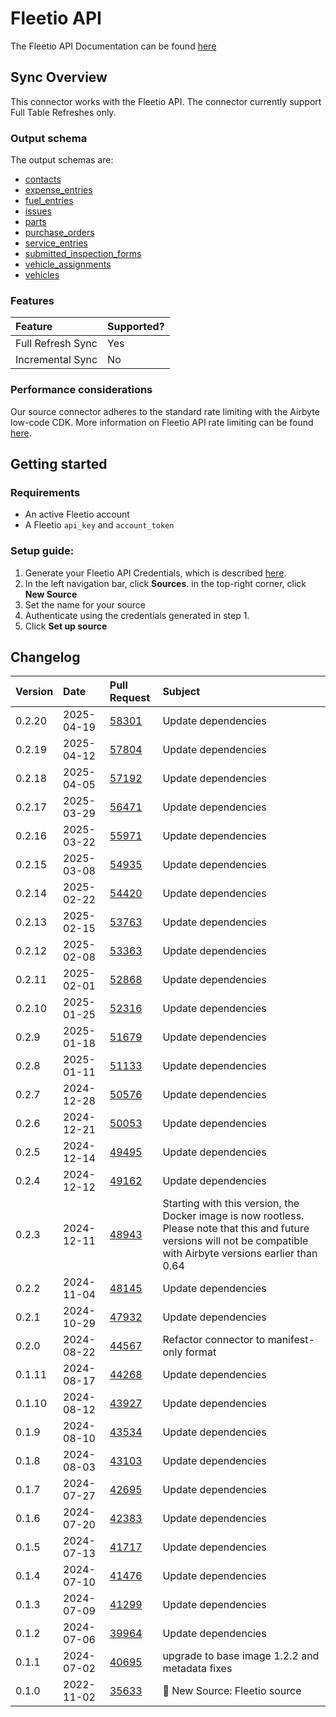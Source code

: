 # Fleetio API

The Fleetio API Documentation can be found [here](https://developer.fleetio.com)

## Sync Overview

This connector works with the Fleetio API. The connector currently support Full Table Refreshes only.

### Output schema

The output schemas are:

- [contacts](https://developer.fleetio.com/docs/api/v-2-contacts-index)
- [expense_entries](https://developer.fleetio.com/docs/api/v-1-expense-entries-index)
- [fuel_entries](https://developer.fleetio.com/docs/api/v-1-fuel-entries-index)
- [issues](https://developer.fleetio.com/docs/api/v-2-issues-index)
- [parts](https://developer.fleetio.com/docs/api/v-1-parts-index)
- [purchase_orders](https://developer.fleetio.com/docs/api/v-1-purchase-orders-index)
- [service_entries](https://developer.fleetio.com/docs/api/v-2-service-entries-index)
- [submitted_inspection_forms](https://developer.fleetio.com/docs/api/v-1-submitted-inspection-forms-index)
- [vehicle_assignments](https://developer.fleetio.com/docs/api/v-1-vehicle-assignments-index)
- [vehicles](https://developer.fleetio.com/docs/api/v-1-vehicles-index)

### Features

| Feature           | Supported? |
|:------------------|:-----------|
| Full Refresh Sync | Yes        |
| Incremental Sync  | No         |

### Performance considerations

Our source connector adheres to the standard rate limiting with the Airbyte low-code CDK. More information on Fleetio API rate limiting can be found [here](https://developer.fleetio.com/docs/overview/rate-limiting).

## Getting started

### Requirements

- An active Fleetio account
- A Fleetio `api_key` and `account_token`

### Setup guide:

1. Generate your Fleetio API Credentials, which is described [here](https://developer.fleetio.com/docs/overview/quick-start).
2. In the left navigation bar, click **Sources**. in the top-right corner, click **New Source**
3. Set the name for your source
4. Authenticate using the credentials generated in step 1.
5. Click **Set up source**

## Changelog

| Version | Date       | Pull Request                                             | Subject                                         |
|:--------|:-----------|:---------------------------------------------------------|:------------------------------------------------|
| 0.2.20 | 2025-04-19 | [58301](https://github.com/airbytehq/airbyte/pull/58301) | Update dependencies |
| 0.2.19 | 2025-04-12 | [57804](https://github.com/airbytehq/airbyte/pull/57804) | Update dependencies |
| 0.2.18 | 2025-04-05 | [57192](https://github.com/airbytehq/airbyte/pull/57192) | Update dependencies |
| 0.2.17 | 2025-03-29 | [56471](https://github.com/airbytehq/airbyte/pull/56471) | Update dependencies |
| 0.2.16 | 2025-03-22 | [55971](https://github.com/airbytehq/airbyte/pull/55971) | Update dependencies |
| 0.2.15 | 2025-03-08 | [54935](https://github.com/airbytehq/airbyte/pull/54935) | Update dependencies |
| 0.2.14 | 2025-02-22 | [54420](https://github.com/airbytehq/airbyte/pull/54420) | Update dependencies |
| 0.2.13 | 2025-02-15 | [53763](https://github.com/airbytehq/airbyte/pull/53763) | Update dependencies |
| 0.2.12 | 2025-02-08 | [53363](https://github.com/airbytehq/airbyte/pull/53363) | Update dependencies |
| 0.2.11 | 2025-02-01 | [52868](https://github.com/airbytehq/airbyte/pull/52868) | Update dependencies |
| 0.2.10 | 2025-01-25 | [52316](https://github.com/airbytehq/airbyte/pull/52316) | Update dependencies |
| 0.2.9 | 2025-01-18 | [51679](https://github.com/airbytehq/airbyte/pull/51679) | Update dependencies |
| 0.2.8 | 2025-01-11 | [51133](https://github.com/airbytehq/airbyte/pull/51133) | Update dependencies |
| 0.2.7 | 2024-12-28 | [50576](https://github.com/airbytehq/airbyte/pull/50576) | Update dependencies |
| 0.2.6 | 2024-12-21 | [50053](https://github.com/airbytehq/airbyte/pull/50053) | Update dependencies |
| 0.2.5 | 2024-12-14 | [49495](https://github.com/airbytehq/airbyte/pull/49495) | Update dependencies |
| 0.2.4 | 2024-12-12 | [49162](https://github.com/airbytehq/airbyte/pull/49162) | Update dependencies |
| 0.2.3 | 2024-12-11 | [48943](https://github.com/airbytehq/airbyte/pull/48943) | Starting with this version, the Docker image is now rootless. Please note that this and future versions will not be compatible with Airbyte versions earlier than 0.64 |
| 0.2.2 | 2024-11-04 | [48145](https://github.com/airbytehq/airbyte/pull/48145) | Update dependencies |
| 0.2.1 | 2024-10-29 | [47932](https://github.com/airbytehq/airbyte/pull/47932) | Update dependencies |
| 0.2.0 | 2024-08-22 | [44567](https://github.com/airbytehq/airbyte/pull/44567) | Refactor connector to manifest-only format |
| 0.1.11 | 2024-08-17 | [44268](https://github.com/airbytehq/airbyte/pull/44268) | Update dependencies |
| 0.1.10 | 2024-08-12 | [43927](https://github.com/airbytehq/airbyte/pull/43927) | Update dependencies |
| 0.1.9 | 2024-08-10 | [43534](https://github.com/airbytehq/airbyte/pull/43534) | Update dependencies |
| 0.1.8 | 2024-08-03 | [43103](https://github.com/airbytehq/airbyte/pull/43103) | Update dependencies |
| 0.1.7 | 2024-07-27 | [42695](https://github.com/airbytehq/airbyte/pull/42695) | Update dependencies |
| 0.1.6 | 2024-07-20 | [42383](https://github.com/airbytehq/airbyte/pull/42383) | Update dependencies |
| 0.1.5 | 2024-07-13 | [41717](https://github.com/airbytehq/airbyte/pull/41717) | Update dependencies |
| 0.1.4 | 2024-07-10 | [41476](https://github.com/airbytehq/airbyte/pull/41476) | Update dependencies |
| 0.1.3 | 2024-07-09 | [41299](https://github.com/airbytehq/airbyte/pull/41299) | Update dependencies |
| 0.1.2 | 2024-07-06 | [39964](https://github.com/airbytehq/airbyte/pull/39964) | Update dependencies |
| 0.1.1   | 2024-07-02 | [40695](https://github.com/airbytehq/airbyte/pull/40695) | upgrade to base image 1.2.2 and metadata fixes
| 0.1.0   | 2022-11-02 | [35633](https://github.com/airbytehq/airbyte/pull/35633) | 🎉 New Source: Fleetio source
